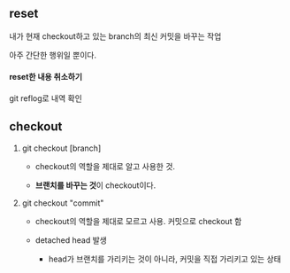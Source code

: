 ## reset

내가 현재 checkout하고 있는 branch의 최신 커밋을 바꾸는 작업

아주 간단한 행위일 뿐이다.



#### reset한 내용 취소하기

git reflog로 내역 확인







## checkout

1. git checkout [branch]

   - checkout의 역할을 제대로 알고 사용한 것. 

   - **브랜치를 바꾸는 것**이 checkout이다.





2. git checkout "commit"

   - checkout의 역할을 제대로 모르고 사용. 커밋으로 checkout 함

   - detached head 발생
     - head가 브랜치를 가리키는 것이 아니라, 커밋을 직접 가리키고 있는 상태